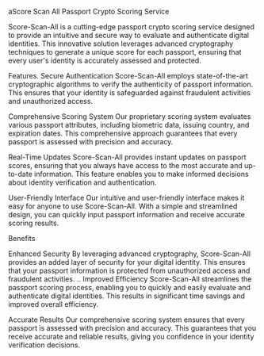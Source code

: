 aScore Scan All Passport Crypto Scoring Service

Score-Scan-All is a cutting-edge passport crypto scoring service designed to provide an intuitive and secure way to evaluate and authenticate digital identities. This innovative solution leverages advanced cryptography techniques to generate a unique score for each passport, ensuring that every user's identity is accurately assessed and protected.

Features.
Secure Authentication
Score-Scan-All employs state-of-the-art cryptographic algorithms to verify the authenticity of passport information. This ensures that your identity is safeguarded against fraudulent activities and unauthorized access.

Comprehensive Scoring System
Our proprietary scoring system evaluates various passport attributes, including biometric data, issuing country, and expiration dates. This comprehensive approach guarantees that every passport is assessed with precision and accuracy.

Real-Time Updates
Score-Scan-All provides instant updates on passport scores, ensuring that you always have access to the most accurate and up-to-date information. This feature enables you to make informed decisions about identity verification and authentication.

User-Friendly Interface
Our intuitive and user-friendly interface makes it easy for anyone to use Score-Scan-All. With a simple and streamlined design, you can quickly input passport information and receive accurate scoring results.

Benefits

Enhanced Security
By leveraging advanced cryptography, Score-Scan-All provides an added layer of security for your digital identity. This ensures that your passport information is protected from unauthorized access and fraudulent activities.
..
Improved Efficiency
Score-Scan-All streamlines the passport scoring process, enabling you to quickly and easily evaluate and authenticate digital identities. This results in significant time savings and improved overall efficiency.

Accurate Results
Our comprehensive scoring system ensures that every passport is assessed with precision and accuracy. This guarantees that you receive accurate and reliable results, giving you confidence in your identity verification decisions.
